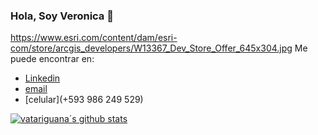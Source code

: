 ### Hola, Soy Veronica 👋 

https://www.esri.com/content/dam/esri-com/store/arcgis_developers/W13367_Dev_Store_Offer_645x304.jpg
Me puede encontrar en: 
- [Linkedin](https://www.linkedin.com/in/veronica-atariguana-2837a2223/)
- [email](vatariguanag@gmail.com)
- [celular](+593 986 249 529)

[![vatariguana´s github stats](https://github-readme-stats.vercel.app/api?username=vatariguana)](https://github.com/anuraghazra/github-readme-stats)

<!--
**vatariguana/vatariguana** is a ✨ _special_ ✨ repository because its `README.md` (this file) appears on your GitHub profile.

Here are some ideas to get you started:

- 🔭 I’m currently working on ...
- 🌱 I’m currently learning ...
- 👯 I’m looking to collaborate on ...
- 🤔 I’m looking for help with ...
- 💬 Ask me about ...
- 📫 How to reach me: ...
- 😄 Pronouns: ...
- ⚡ Fun fact: ...
-->
